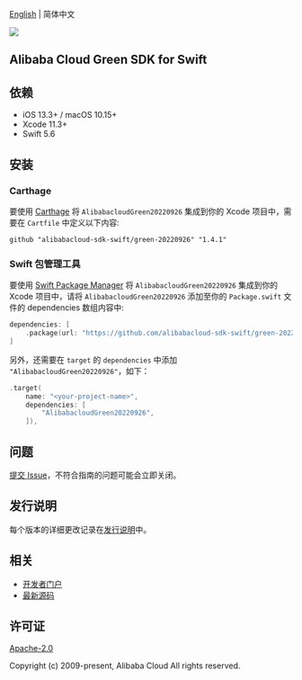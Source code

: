 [English](README.md) | 简体中文

![](https://aliyunsdk-pages.alicdn.com/icons/AlibabaCloud.svg)

## Alibaba Cloud Green SDK for Swift

## 依赖

- iOS 13.3+ / macOS 10.15+
- Xcode 11.3+
- Swift 5.6

## 安装

### Carthage

要使用 [Carthage](https://github.com/Carthage/Carthage) 将 `AlibabacloudGreen20220926` 集成到你的 Xcode 项目中，需要在 `Cartfile` 中定义以下内容:

```ogdl
github "alibabacloud-sdk-swift/green-20220926" "1.4.1"
```

### Swift 包管理工具

要使用 [Swift Package Manager](https://swift.org/package-manager/) 将 `AlibabacloudGreen20220926` 集成到你的 Xcode 项目中，请将 `AlibabacloudGreen20220926` 添加至你的 `Package.swift` 文件的 dependencies 数组内容中:

```swift
dependencies: [
    .package(url: "https://github.com/alibabacloud-sdk-swift/green-20220926.git", from: "1.4.1")
]
```

另外，还需要在 `target` 的 `dependencies` 中添加 `"AlibabacloudGreen20220926"`，如下：

```swift
.target(
    name: "<your-project-name>",
    dependencies: [
        "AlibabacloudGreen20220926",
    ]),
```

## 问题

[提交 Issue](https://github.com/alibabacloud-sdk-swift/green-20220926/issues/new)，不符合指南的问题可能会立即关闭。

## 发行说明

每个版本的详细更改记录在[发行说明](./ChangeLog.txt)中。

## 相关

* [开发者门户](https://next.api.aliyun.com/home)
* [最新源码](https://github.com/alibabacloud-sdk-swift/green-20220926)

## 许可证

[Apache-2.0](http://www.apache.org/licenses/LICENSE-2.0)

Copyright (c) 2009-present, Alibaba Cloud All rights reserved.
